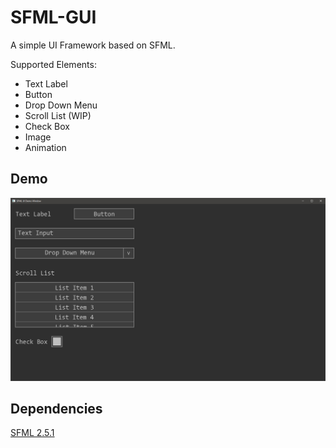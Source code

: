 
# SFML-GUI

A simple UI Framework based on SFML.

Supported Elements:

 * Text Label
 * Button
 * Drop Down Menu
 * Scroll List (WIP)
 * Check Box
 * Image
 * Animation

## Demo

![Demo](res/sfml_gui_demo.PNG)

## Dependencies

[SFML 2.5.1](https://www.sfml-dev.org/download/sfml/3.0.0/)